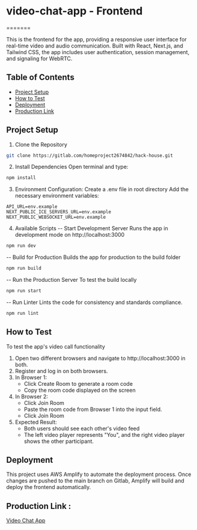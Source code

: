 # video-chat-app - Frontend
=======

This is the frontend for the app, providing a responsive user interface for real-time video and audio communication. Built with React, Next.js, and Tailwind CSS, the app includes user authentication, session management, and signaling for WebRTC.

## Table of Contents

- [Project Setup](#project-setup)
- [How to Test](#how-to-test)
- [Deployment](#deployment)
- [Production Link](#production-link)

## Project Setup
1. Clone the Repository

```bash
git clone https://gitlab.com/homeproject2674842/hack-house.git
```
2. Install Dependencies
Open terminal and type:

```bash
npm install
```

3. Environment Configuration:
Create a .env file in root directory
Add the necessary environment variables:
```plaintext
API_URL=env.example
NEXT_PUBLIC_ICE_SERVERS_URL=env.example
NEXT_PUBLIC_WEBSOCKET_URL=env.example
```

4. Available Scripts
-- Start Development Server
Runs the app in development mode on http://localhost:3000

```bash
npm run dev
```

-- Build for Production
Builds the app for production to the build folder
```bash
npm run build
```

-- Run the Production Server
To test the build locally
```bash
npm run start
```

-- Run Linter
Lints the code for consistency and standards compliance.
```bash
npm run lint
```

## How to Test
To test the app's video call functionality
1. Open two different browsers and navigate to http://localhost:3000 in both.
2. Register and log in on both browsers.
3. In Browser 1:
    - Click Create Room to generate a room code
    - Copy the room code displayed on the screen
4. In Browser 2:
    - Click Join Room
    - Paste the room code from Browser 1 into the input field.
    - Click Join Room
5. Expected Result:
    - Both users should see each other's video feed
    - The left video player represents "You", and the right video player shows the other participant.

## Deployment
This project uses AWS Amplify to automate the deployment process. Once changes are pushed to the main branch on Gitlab, Amplify will build and deploy the frontend automatically.

## Production Link :
[Video Chat App](https://main.d2xkbos8gv8b9m.amplifyapp.com/)